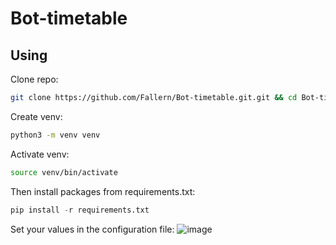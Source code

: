 # Bot-timetable

## Using

Clone repo:

```bash
git clone https://github.com/Fallern/Bot-timetable.git.git && cd Bot-timetable
```

Create venv:

```bash
python3 -m venv venv
```

Activate venv:

```bash
source venv/bin/activate
```

Then install packages from requirements.txt:

```python
pip install -r requirements.txt
```

Set your values in the configuration file:
![image](https://user-images.githubusercontent.com/48813221/158750581-00278cdd-58a9-49f5-ab6a-74bc04ec6231.png)

